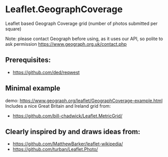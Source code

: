 # Leaflet.GeographCoverage
Leaflet based Geograph Coverage grid (number of photos submitted per square) 

Note: please contact Geograph before using, as it uses our API, so polite to ask permission
https://www.geograph.org.uk/contact.php


## Prerequisites:
*   https://github.com/ded/reqwest

## Minimal example
demo: https://www.geograph.org/leaflet/GeographCoverage-example.html
Includes a nice Great Britain and Ireland grid from:
*   https://github.com/bill-chadwick/Leaflet.MetricGrid/ 

## Clearly inspired by and draws ideas from:
*   https://github.com/MatthewBarker/leaflet-wikipedia/
*   https://github.com/turban/Leaflet.Photo/

